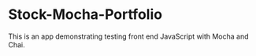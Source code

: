 # Stock-Mocha-Portfolio
This is an app demonstrating testing front end JavaScript with Mocha and Chai.
